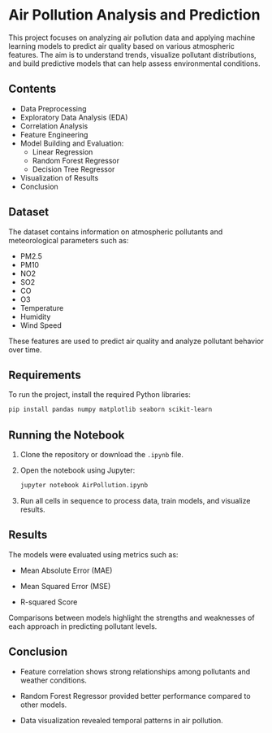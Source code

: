 # Air Pollution Analysis and Prediction

This project focuses on analyzing air pollution data and applying machine learning models to predict air quality based on various atmospheric features. The aim is to understand trends, visualize pollutant distributions, and build predictive models that can help assess environmental conditions.

## Contents

- Data Preprocessing
- Exploratory Data Analysis (EDA)
- Correlation Analysis
- Feature Engineering
- Model Building and Evaluation:
  - Linear Regression
  - Random Forest Regressor
  - Decision Tree Regressor
- Visualization of Results
- Conclusion

## Dataset

The dataset contains information on atmospheric pollutants and meteorological parameters such as:

- PM2.5
- PM10
- NO2
- SO2
- CO
- O3
- Temperature
- Humidity
- Wind Speed

These features are used to predict air quality and analyze pollutant behavior over time.

## Requirements

To run the project, install the required Python libraries:

```bash
pip install pandas numpy matplotlib seaborn scikit-learn
```
## Running the Notebook

1. Clone the repository or download the `.ipynb` file.
2. Open the notebook using Jupyter:

   ```bash
   jupyter notebook AirPollution.ipynb
   ```
 3. Run all cells in sequence to process data, train models, and visualize results.

## Results

The models were evaluated using metrics such as:

   - Mean Absolute Error (MAE)

   - Mean Squared Error (MSE)

   - R-squared Score

Comparisons between models highlight the strengths and weaknesses of each approach in predicting pollutant levels.

## Conclusion

  - Feature correlation shows strong relationships among pollutants and weather conditions.

  - Random Forest Regressor provided better performance compared to other models.

  - Data visualization revealed temporal patterns in air pollution.
